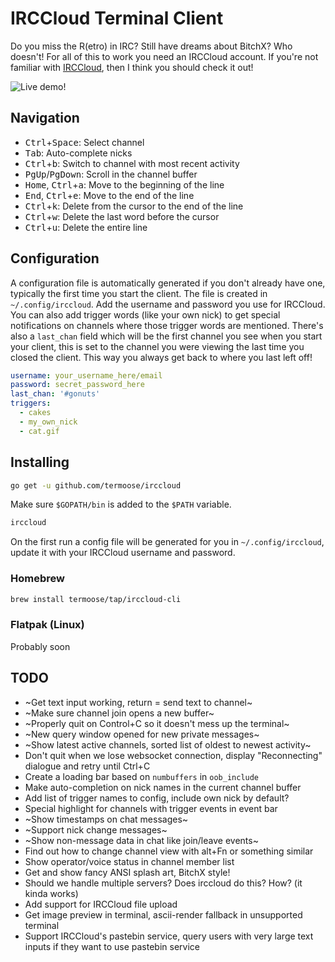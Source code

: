 # IRCCloud Terminal Client

Do you miss the R(etro) in IRC? Still have dreams about BitchX? Who doesn't!
For all of this to work you need an IRCCloud account. If you're not familiar with [IRCCloud](http://irccloud.com), then I think you should check it out!

![Live demo!](preview.gif)

## Navigation

- <kbd>Ctrl</kbd>+<kbd>Space</kbd>: Select channel
- <kbd>Tab</kbd>: Auto-complete nicks
- <kbd>Ctrl</kbd>+<kbd>b</kbd>: Switch to channel with most recent activity
- <kbd>PgUp</kbd>/<kbd>PgDown</kbd>: Scroll in the channel buffer
- <kbd>Home</kbd>, <kbd>Ctrl</kbd>+<kbd>a</kbd>: Move to the beginning of the line
- <kbd>End</kbd>, <kbd>Ctrl</kbd>+<kbd>e</kbd>: Move to the end of the line
- <kbd>Ctrl</kbd>+<kbd>k</kbd>: Delete from the cursor to the end of the line
- <kbd>Ctrl</kbd>+<kbd>w</kbd>: Delete the last word before the cursor
- <kbd>Ctrl</kbd>+<kbd>u</kbd>: Delete the entire line

## Configuration

A configuration file is automatically generated if you don't already have one, typically the first time you start the client.
The file is created in `~/.config/irccloud`. Add the username and password you use for IRCCloud. You can also add trigger
words (like your own nick) to get special notifications on channels where those trigger words are mentioned.
There's also a `last_chan` field which will be the first channel you see when you start your client,
this is set to the channel you were viewing the last time you closed the client. This way you always get
back to where you last left off!

```yaml
username: your_username_here/email
password: secret_password_here
last_chan: '#gonuts'
triggers:
  - cakes
  - my_own_nick
  - cat.gif
```

## Installing

```bash
go get -u github.com/termoose/irccloud
```

Make sure `$GOPATH/bin` is added to the `$PATH` variable.

```bash
irccloud
```

On the first run a config file will be generated for you in `~/.config/irccloud`, update it with your IRCCloud username and password.

### Homebrew

```bash
brew install termoose/tap/irccloud-cli
```

### Flatpak (Linux)

Probably soon

## TODO
- ~Get text input working, return = send text to channel~
- ~Make sure channel join opens a new buffer~
- ~Properly quit on Control+C so it doesn't mess up the terminal~
- ~New query window opened for new private messages~
- ~Show latest active channels, sorted list of oldest to newest activity~
- Don't quit when we lose websocket connection, display "Reconnecting" dialogue and retry until Ctrl+C
- Create a loading bar based on `numbuffers` in `oob_include`
- Make auto-completion on nick names in the current channel buffer
- Add list of trigger names to config, include own nick by default?
- Special highlight for channels with trigger events in event bar
- ~Show timestamps on chat messages~
- ~Support nick change messages~
- ~Show non-message data in chat like join/leave events~
- Find out how to change channel view with alt+Fn or something similar
- Show operator/voice status in channel member list
- Get and show fancy ANSI splash art, BitchX style!
- Should we handle multiple servers? Does irccloud do this? How? (it kinda works)
- Add support for IRCCloud file upload
- Get image preview in terminal, ascii-render fallback in unsupported terminal
- Support IRCCloud's pastebin service, query users with very large text inputs if they want to use pastebin service
